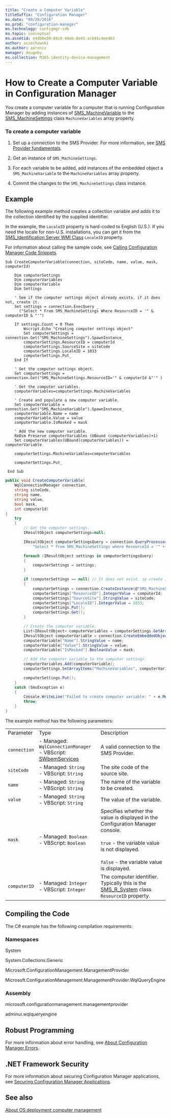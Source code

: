 ```yaml
---
title: "Create a Computer Variable"
titleSuffix: "Configuration Manager"
ms.date: "09/20/2016"
ms.prod: "configuration-manager"
ms.technology: configmgr-sdk
ms.topic: conceptual
ms.assetid: e4db0e59-84c0-44eb-8e41-acb91c4ee463
author: aczechowski
ms.author: aaroncz
manager: dougeby
ms.collection: M365-identity-device-management
---
```

# How to Create a Computer Variable in Configuration Manager
You create a computer variable for a computer that is running Configuration Manager by adding instances of [SMS_MachineVariable](../../develop/reference/osd/sms_machinevariable-server-wmi-class.md) to the [SMS_MachineSettings](../../develop/reference/osd/sms_machinesettings-server-wmi-class.md) class `MachineVariables` array property.  

### To create a computer variable  

1.  Set up a connection to the SMS Provider. For more information, see [SMS Provider fundamentals](/sccm/develop/core/understand/sms-provider-fundamentals).  

2.  Get an instance of `SMS_MachineSettings`.  

3.  For each variable to be added, add instances of the embedded object a `SMS_MachineVariable` to the `MachineVariables` array property.  

4.  Commit the changes to the `SMS_MachineSettings` class instance.  

## Example  
 The following example method creates a collection variable and adds it to the collection identified by the supplied identifier.  

 In the example, the `LocaleID` property is hard-coded to English (U.S.). If you need the locale for non-U.S. installations, you can get it from the [SMS_Identification Server WMI Class](../../develop/reference/core/servers/configure/sms_identification-server-wmi-class.md) `LocaleID` property.  

 For information about calling the sample code, see [Calling Configuration Manager Code Snippets](../../develop/core/understand/calling-code-snippets.md).  

```vbs  
Sub CreateComputerVariable(connection, siteCode, name, value, mask, computerId)  

    Dim computerSettings  
    Dim computerVariables  
    Dim computerVariable  
    Dim Settings  

    ' See if the computer settings object already exists. if it does not, create it.  
    Set settings = connection.ExecQuery _  
      ("Select * From SMS_MachineSettings Where ResourceID = '" & computerID & "'")  

    If settings.Count = 0 Then  
        Wscript.Echo "Creating computer settings object"  
        Set computerSettings = connection.Get("SMS_MachineSettings").SpawnInstance_  
        computerSettings.ResourceID = computerId  
        computerSettings.SourceSite = siteCode  
        computerSettings.LocaleID = 1033  
        computerSettings.Put_  
    End If    

    ' Get the computer settings object.  
    Set computerSettings = connection.Get("SMS_MachineSettings.ResourceID='" & computerId &"'" )  

    ' Get the computer variables.  
    computerVariables=computerSettings.MachineVariables  

    ' Create and populate a new computer variable.  
    Set computerVariable = connection.Get("SMS_MachineVariable").SpawnInstance_  
    computerVariable.Name = name  
    computerVariable.Value = value  
    computerVariable.IsMasked = mask  

    ' Add the new computer variable.  
    ReDim Preserve computerVariables (UBound (computerVariables)+1)  
    Set computerVariables(UBound(computerVariables)) = computerVariable  

    computerSettings.MachineVariables=computerVariables  

    computerSettings.Put_  

 End Sub     
```  

```c#  
public void CreateComputerVariable(  
    WqlConnectionManager connection,  
    string siteCode,   
    string name,   
    string value,   
    bool mask,   
    int computerId)  
{  
    try  
    {  
        // Get the computer settings.  
        IResultObject computerSettings=null;  

        IResultObject computerSettingsQuery = connection.QueryProcessor.ExecuteQuery(  
            "Select * from SMS_MachineSettings where ResourceId = '" + computerId + "'");  

        foreach (IResultObject settings in computerSettingsQuery)  
        {  
            computerSettings = settings;  
        }  

        if (computerSettings == null) // It does not exist, so create it.  
        {  
            computerSettings = connection.CreateInstance(@"SMS_MachineSettings");  
            computerSettings["ResourceID"].IntegerValue = computerId;  
            computerSettings["SourceSite"].StringValue = siteCode;  
            computerSettings["LocaleID"].IntegerValue = 1033;  
            computerSettings.Put();  
            computerSettings.Get();  
        }  

        // Create the computer variable.  
        List<IResultObject> computerVariables = computerSettings.GetArrayItems("MachineVariables");  
        IResultObject computerVariable = connection.CreateEmbeddedObjectInstance("SMS_MachineVariable");  
        computerVariable["Name"].StringValue = name;  
        computerVariable["Value"].StringValue = value;  
        computerVariable["IsMasked"].BooleanValue = mask;  

        // Add the computer variable to the computer settings.  
        computerVariables.Add(computerVariable);  
        computerSettings.SetArrayItems("MachineVariables", computerVariables);  

        computerSettings.Put();  
    }  
    catch (SmsException e)  
    {  
        Console.WriteLine("Failed to create computer variable: " + e.Message);  
        throw;  
    }  
}  

```  

 The example method has the following parameters:  

||||  
|-|-|-|  
|Parameter|Type|Description|  
|`connection`|-   Managed: `WqlConnectionManager`<br />-   VBScript: [SWbemServices](https://msdn.microsoft.com/library/aa393854.aspx)|A valid connection to the SMS Provider.|  
|`siteCode`|-   Managed: `String`<br />-   VBScript: `String`|The site code of the source site.|  
|`name`|-   Managed: `String`<br />-   VBScript: `String`|The name of the variable to be created.|  
|`value`|-   Managed: `String`<br />-   VBScript: `String`|The value of the variable.|  
|`mask`|-   Managed: `Boolean`<br />-   VBScript: `Boolean`|Specifies whether the value is displayed in the Configuration Manager console.<br /><br /> `true` - the variable value is not displayed.<br /><br /> `false` - the variable value is displayed.|  
|`computerID`|-   Managed: `Integer`<br />-   VBScript: `Integer`|The computer identifier. Typically this is the [SMS_R_System](../../develop/reference/core/clients/manage/sms_r_system-server-wmi-class.md) class `ResourceID` property.|  

## Compiling the Code  
 The C# example has the following compilation requirements:  

### Namespaces  
 System  

 System.Collections.Generic  

 Microsoft.ConfigurationManagement.ManagementProvider  

 Microsoft.ConfigurationManagement.ManagementProvider.WqlQueryEngine  

### Assembly  
 microsoft.configurationmanagement.managementprovider  

 adminui.wqlqueryengine  

## Robust Programming  
 For more information about error handling, see [About Configuration Manager Errors](../../develop/core/understand/about-configuration-manager-errors.md).  

## .NET Framework Security  
 For more information about securing Configuration Manager applications, see [Securing Configuration Manager Applications](../../develop/core/understand/securing-configuration-manager-applications.md).  

## See also

[About OS deployment computer management](/sccm/develop/osd/about-computer-management)
